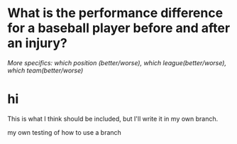 # What is the performance difference for a baseball player before and after an injury?
_More specifics: which position (better/worse), which league(better/worse), which team(better/worse)_

# hi

This is what I think should be included, but I'll write it in my own branch.

my own testing of how to use a branch
